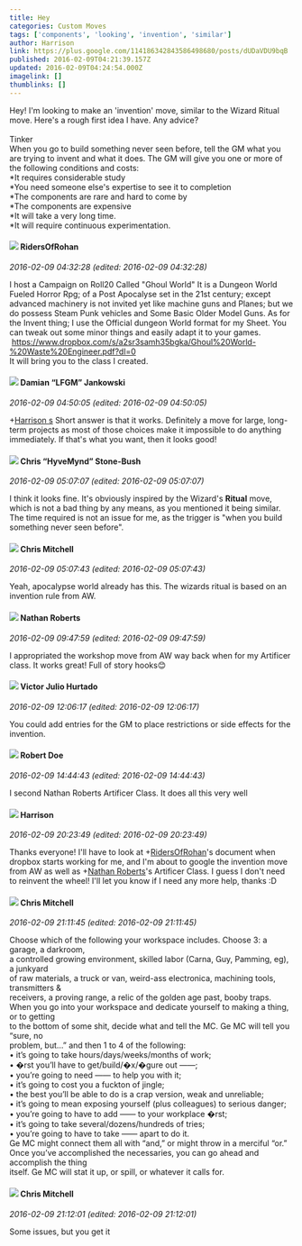 ```yaml
---
title: Hey
categories: Custom Moves
tags: ['components', 'looking', 'invention', 'similar']
author: Harrison
link: https://plus.google.com/114186342843586498680/posts/dUDaVDU9bqB
published: 2016-02-09T04:21:39.157Z
updated: 2016-02-09T04:24:54.000Z
imagelink: []
thumblinks: []
---
```


Hey! I&#39;m looking to make an &#39;invention&#39; move, similar to the Wizard Ritual move. Here&#39;s a rough first idea I have. Any advice?<br /><br />Tinker<br />When you go to build something never seen before, tell the GM what you are trying to invent and what it does. The GM will give you one or more of the following conditions and costs:<br />*It requires considerable study<br />*You need someone else&#39;s expertise to see it to completion<br />*The components are rare and hard to come by<br />*The components are expensive<br />*It will take a very long time.<br />*It will require continuous experimentation. 
<div id='comment z12lcf4bvsv5gd1au04cjd2xdqzbing40qw0k'>
  <h4><img src='{{site.baseurl}}//images/avatars/105027753407294580081_photo.jpg'> RidersOfRohan</h4>
      <p><cite>2016-02-09 04:32:28 (edited: 2016-02-09 04:32:28)</cite></p>
        <p>I host a Campaign on Roll20 Called &quot;Ghoul World&quot; It is a Dungeon World Fueled Horror Rpg; of a Post Apocalyse set in the 21st century; except advanced machinery is not invited yet like machine guns and Planes; but we do possess Steam Punk vehicles and Some Basic Older Model Guns. As for the Invent thing; I use the Official dungeon World format for my Sheet. You can tweak out some minor things and easily adapt it to your games.<br /> <a href="https://www.dropbox.com/s/a2sr3samh35bgka/Ghoul%20World-%20Waste%20Engineer.pdf?dl=0" class="ot-anchor">https://www.dropbox.com/s/a2sr3samh35bgka/Ghoul%20World-%20Waste%20Engineer.pdf?dl=0</a><br />It will bring you to the class I created. </p>
</div>
        

<div id='comment z12lcf4bvsv5gd1au04cjd2xdqzbing40qw0k'>
  <h4><img src='{{site.baseurl}}//images/avatars/100476170927206311405_photo.jpg'> Damian “LFGM” Jankowski</h4>
      <p><cite>2016-02-09 04:50:05 (edited: 2016-02-09 04:50:05)</cite></p>
        <p><span class="proflinkWrapper"><span class="proflinkPrefix">+</span><a class="proflink" href="https://plus.google.com/114186342843586498680" oid="114186342843586498680">Harrison s</a></span> Short answer is that it works. Definitely a move for large, long-term projects as most of those choices make it impossible to do anything immediately. If that&#39;s what you want, then it looks good!</p>
</div>
        

<div id='comment z12lcf4bvsv5gd1au04cjd2xdqzbing40qw0k'>
  <h4><img src='{{site.baseurl}}//images/avatars/108053817066303198241_photo.jpg'> Chris “HyveMynd” Stone-Bush</h4>
      <p><cite>2016-02-09 05:07:07 (edited: 2016-02-09 05:07:07)</cite></p>
        <p>I think it looks fine. It&#39;s obviously inspired by the Wizard&#39;s <b>Ritual</b> move, which is not a bad thing by any means, as you mentioned it being similar. The time required is not an issue for me, as the trigger is &quot;when you build something never seen before&quot;.</p>
</div>
        

<div id='comment z12lcf4bvsv5gd1au04cjd2xdqzbing40qw0k'>
  <h4><img src='{{site.baseurl}}//images/avatars/106634361835402140179_photo.jpg'> Chris Mitchell</h4>
      <p><cite>2016-02-09 05:07:43 (edited: 2016-02-09 05:07:43)</cite></p>
        <p>Yeah, apocalypse world already has this. The wizards ritual is based on an invention rule from AW.</p>
</div>
        

<div id='comment z12lcf4bvsv5gd1au04cjd2xdqzbing40qw0k'>
  <h4><img src='{{site.baseurl}}//images/avatars/117646243340764868749_photo.jpg'> Nathan Roberts</h4>
      <p><cite>2016-02-09 09:47:59 (edited: 2016-02-09 09:47:59)</cite></p>
        <p>I appropriated the workshop move from AW way back when for my Artificer class. It works great! Full of story hooks😊</p>
</div>
        

<div id='comment z12lcf4bvsv5gd1au04cjd2xdqzbing40qw0k'>
  <h4><img src='{{site.baseurl}}//images/avatars/104881770392672110983_photo.jpg'> Victor Julio Hurtado</h4>
      <p><cite>2016-02-09 12:06:17 (edited: 2016-02-09 12:06:17)</cite></p>
        <p>You could add entries for the GM to place restrictions or side effects for the invention.</p>
</div>
        

<div id='comment z12lcf4bvsv5gd1au04cjd2xdqzbing40qw0k'>
  <h4><img src='{{site.baseurl}}//images/avatars/105487846931822189120_photo.jpg'> Robert Doe</h4>
      <p><cite>2016-02-09 14:44:43 (edited: 2016-02-09 14:44:43)</cite></p>
        <p>I second Nathan Roberts Artificer Class. It does all this very well</p>
</div>
        

<div id='comment z12lcf4bvsv5gd1au04cjd2xdqzbing40qw0k'>
  <h4><img src='{{site.baseurl}}//images/avatars/114186342843586498680_photo.jpg'> Harrison</h4>
      <p><cite>2016-02-09 20:23:49 (edited: 2016-02-09 20:23:49)</cite></p>
        <p>Thanks everyone! I&#39;ll have to look at <span class="proflinkWrapper"><span class="proflinkPrefix">+</span><a class="proflink" href="https://plus.google.com/105027753407294580081" oid="105027753407294580081">RidersOfRohan</a></span>&#39;s document when dropbox starts working for me, and I&#39;m about to google the invention move from AW as well as <span class="proflinkWrapper"><span class="proflinkPrefix">+</span><a class="proflink" href="https://plus.google.com/117646243340764868749" oid="117646243340764868749">Nathan Roberts</a></span>&#39;s Artificer Class. I guess I don&#39;t need to reinvent the wheel! I&#39;ll let you know if I need any more help, thanks :D</p>
</div>
        

<div id='comment z12lcf4bvsv5gd1au04cjd2xdqzbing40qw0k'>
  <h4><img src='{{site.baseurl}}//images/avatars/106634361835402140179_photo.jpg'> Chris Mitchell</h4>
      <p><cite>2016-02-09 21:11:45 (edited: 2016-02-09 21:11:45)</cite></p>
        <p>Choose which of the following your workspace includes. Choose 3: a garage, a darkroom, <br />a controlled growing environment, skilled labor (Carna, uy, Pamming, eg), a junkyard <br />of raw materials, a truck or van, weird-ass electronica, machining tools, transmitters &amp; <br />receivers, a proving range, a relic of the golden age past, booby traps.<br />When you go into your workspace and dedicate yourself to making a thing, or to getting <br />to the bottom of some shit, decide what and tell the MC. e MC will tell you “sure, no <br />problem, but…” and then 1 to 4 of the following:<br />• it’s going to take hours/days/weeks/months of work;<br />• �rst you’ll have to get/build/�x/�gure out ——;<br />• you’re going to need —— to help you with it;<br />• it’s going to cost you a fuckton of jingle;<br />• the best you’ll be able to do is a crap version, weak and unreliable;<br />• it’s going to mean exposing yourself (plus colleagues) to serious danger;<br />• you’re going to have to add —— to your workplace �rst;<br />• it’s going to take several/dozens/hundreds of tries;<br />• you’re going to have to take —— apart to do it.<br />e MC might connect them all with “and,” or might throw in a merciful “or.”<br />Once you’ve accomplished the necessaries, you can go ahead and accomplish the thing <br />itself. e MC will stat it up, or spill, or whatever it calls for.</p>
</div>
        

<div id='comment z12lcf4bvsv5gd1au04cjd2xdqzbing40qw0k'>
  <h4><img src='{{site.baseurl}}//images/avatars/106634361835402140179_photo.jpg'> Chris Mitchell</h4>
      <p><cite>2016-02-09 21:12:01 (edited: 2016-02-09 21:12:01)</cite></p>
        <p>Some issues, but you get it</p>
</div>
        
